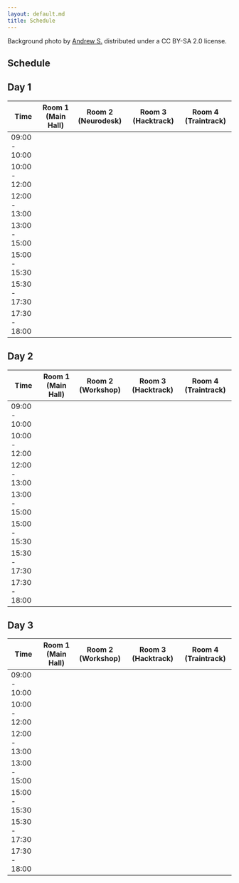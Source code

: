 ```yaml
---
layout: default.md
title: Schedule
---
```

<div class="bg-image" style="background: url('../_img/background_imgs/brisbane_2.jpg') no-repeat center center/cover;"></div>

<!-- Added floating credits for background photo -->
<div class="photo-credits">
  Background photo by
  <a href="https://flic.kr/p/dSDFnK" target="_blank" rel="noopener">Andrew S.</a>
  distributed under a
  <a href="https://creativecommons.org/licenses/by-sa/2.0/" target="_blank" rel="noopener"><i class="fab fa-creative-commons"></i><i class="fa-brands fa-creative-commons-by"></i><i class="fa-brands fa-creative-commons-sa"></i></a>
  CC BY-SA 2.0 license.
</div>


<section class="content">

<div class="schedule-container">

# Schedule

## Day 1
  
| Time          | Room 1 (Main Hall) | Room 2 (Neurodesk) | Room 3 (Hacktrack) | Room 4 (Traintrack) |
|---------------|--------------------|--------------------|--------------------|---------------------|
| 09:00 - 10:00 |                    |                    |                    |                    |
| 10:00 - 12:00 |                    |                    |                    |                    |
| 12:00 - 13:00 |                    |                    |                    |                    |
| 13:00 - 15:00 |                    |                    |                    |                    |
| 15:00 - 15:30 |                    |                    |                    |                    |
| 15:30 - 17:30 |                    |                    |                    |                    |
| 17:30 - 18:00 |                    |                    |                    |                    |


## Day 2

  
| Time          | Room 1 (Main Hall) | Room 2 (Workshop)  | Room 3 (Hacktrack) | Room 4 (Traintrack) |
|---------------|--------------------|--------------------|--------------------|---------------------|
| 09:00 - 10:00 |                    |                    |                    |                    |
| 10:00 - 12:00 |                    |                    |                    |                    |
| 12:00 - 13:00 |                    |                    |                    |                    |
| 13:00 - 15:00 |                    |                    |                    |                    |
| 15:00 - 15:30 |                    |                    |                    |                    |
| 15:30 - 17:30 |                    |                    |                    |                    |
| 17:30 - 18:00 |                    |                    |                    |                    |


## Day 3

  
| Time          | Room 1 (Main Hall) | Room 2 (Workshop)  | Room 3 (Hacktrack) | Room 4 (Traintrack) |
|---------------|--------------------|--------------------|--------------------|---------------------|
| 09:00 - 10:00 |                    |                    |                    |                    |
| 10:00 - 12:00 |                    |                    |                    |                    |
| 12:00 - 13:00 |                    |                    |                    |                    |
| 13:00 - 15:00 |                    |                    |                    |                    |
| 15:00 - 15:30 |                    |                    |                    |                    |
| 15:30 - 17:30 |                    |                    |                    |                    |
| 17:30 - 18:00 |                    |                    |                    |                    |

</div>

</section>
